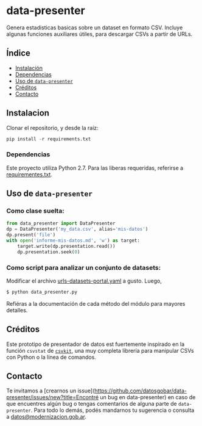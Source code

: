 # data-presenter
Genera estadisticas basicas sobre un dataset en formato CSV. Incluye algunas funciones auxiliares útiles, para descargar CSVs a partir de URLs.

## Índice 
* [Instalación](#instalacion) 
* [Dependencias](#dependencias) 
* [Uso de `data-presenter`](#uso-de-data-presenter) 
* [Créditos](#créditos) 
* [Contacto](#contacto) 

## Instalacion

Clonar el repositorio, y desde la raíz:
```python
pip install -r requirements.txt
```
### Dependencias 

Este proyecto utiliza Python 2.7. Para las liberas requeridas, referirse a [requirementes.txt](requirements.txt).

## Uso de `data-presenter` 

### Como clase suelta:
```python
from data_presenter import DataPresenter
dp = DataPresenter('my_data.csv', alias='mis-datos')
dp.present('file')
with open('informe-mis-datos.md', 'w') as target:
    target.write(dp.presentation.read())
    dp.presentation.seek(0)
```

### Como script para analizar un conjunto de datasets:
Modificar el archivo [urls-datasets-portal.yaml](urls-datasets-portal.yaml) a gusto. Luego,
```bash
$ python data_presenter.py
```

Refiéras a la documentación de cada método del módulo para mayores detalles.

## Créditos 

Este prototipo de presentador de datos est fuertemente inspirado en la función `csvstat` de  [`csvkit`](https://csvkit.readthedocs.io/en/1.0.1/), una muy completa librería para manipular CSVs con Python o la línea de comandos.

## Contacto
Te invitamos a [crearnos un issue](https://github.com/datosgobar/data-presenter/issues/new?title=Encontré un bug en data-presenter) en caso de que encuentres algún bug o tengas comentarios de alguna parte de `data-presenter`. Para todo lo demás, podés mandarnos tu sugerencia o consulta a [datos@modernizacion.gob.ar](mailto:datos@modernizacion.gob.ar).
